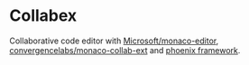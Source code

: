 # Collabex

Collaborative code editor with [Microsoft/monaco-editor](https://microsoft.github.io/monaco-editor/), [convergencelabs/monaco-collab-ext](https://github.com/convergencelabs/monaco-collab-ext) and [phoenix framework](https://github.com/phoenixframework/phoenix).

